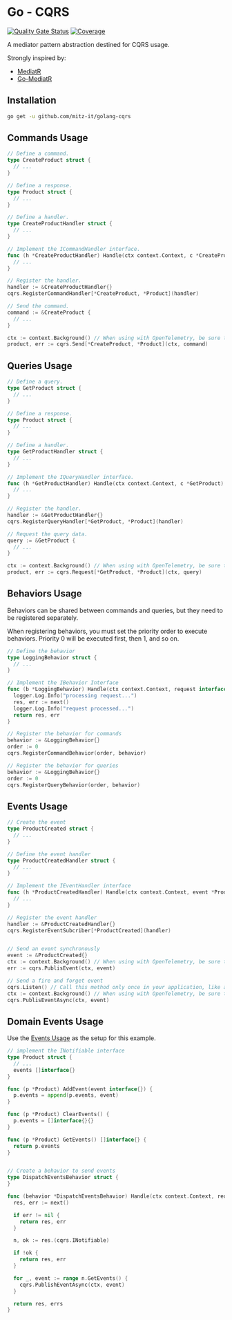 # Go - CQRS

[![Quality Gate Status](https://sonarcloud.io/api/project_badges/measure?project=mitz-it_golang-cqrs&metric=alert_status)](https://sonarcloud.io/summary/new_code?id=mitz-it_golang-cqrs) [![Coverage](https://sonarcloud.io/api/project_badges/measure?project=mitz-it_golang-cqrs&metric=coverage)](https://sonarcloud.io/summary/new_code?id=mitz-it_golang-cqrs)

A mediator pattern abstraction destined for CQRS usage.

Strongly inspired by:

- [MediatR](https://github.com/jbogard/MediatR)
- [Go-MediatR](https://github.com/mehdihadeli/Go-MediatR)

## Installation

```bash
go get -u github.com/mitz-it/golang-cqrs
```

## Commands Usage

```go
// Define a command.
type CreateProduct struct {
  // ...
}

// Define a response.
type Product struct {
  // ...
}

// Define a handler.
type CreateProductHandler struct {
  // ...
}

// Implement the ICommandHandler interface.
func (h *CreateProductHandler) Handle(ctx context.Context, c *CreateProduct) (*Product, error) {
  // ...
}

// Register the handler.
handler := &CreateProductHandler{}
cqrs.RegisterCommandHandler[*CreateProduct, *Product](handler)

// Send the command.
command := &CreateProduct {
  // ...
}

ctx := context.Background() // When using with OpenTelemetry, be sure to use the received context to propagate it.
product, err := cqrs.Send[*CreateProduct, *Product](ctx, command)
```

## Queries Usage

```go
// Define a query.
type GetProduct struct {
  // ...
}

// Define a response.
type Product struct {
  // ...
}

// Define a handler.
type GetProductHandler struct {
  // ...
}

// Implement the IQueryHandler interface.
func (h *GetProductHandler) Handle(ctx context.Context, c *GetProduct) (*Product, error) {
  // ...
}

// Register the handler.
handler := &GetProductHandler{}
cqrs.RegisterQueryHandler[*GetProduct, *Product](handler)

// Request the query data.
query := &GetProduct {
  // ...
}

ctx := context.Background() // When using with OpenTelemetry, be sure to use the received context to propagate it.
product, err := cqrs.Request[*GetProduct, *Product](ctx, query)
```

## Behaviors Usage

Behaviors can be shared between commands and queries, but they need to be registered separately.

When registering behaviors, you must set the priority order to execute behaviors.
Priority 0 will be executed first, then 1, and so on.

```go
// Define the behavior
type LoggingBehavior struct {
  // ...
}

// Implement the IBehavior Interface
func (b *LoggingBehavior) Handle(ctx context.Context, request interface{}, next cqrs.NextFunc) (interface{}, error) {
  logger.Log.Info("processing request...")
  res, err := next()
  logger.Log.Info("request processed...")
  return res, err
}

// Register the behavior for commands
behavior := &LoggingBehavior{}
order := 0
cqrs.RegisterCommandBehavior(order, behavior)

// Register the behavior for queries
behavior := &LoggingBehavior{}
order := 0
cqrs.RegisterQueryBehavior(order, behavior)
```

## Events Usage

```go
// Create the event
type ProductCreated struct {
  // ...
}

// Define the event handler
type ProductCreatedHandler struct {
  // ...
}

// Implement the IEventHandler interface
func (h *ProductCreatedHandler) Handle(ctx context.Context, event *ProductCreated) error {
  // ...
}

// Register the event handler
handler := &ProductCreatedHandler{}
cqrs.RegisterEventSubcriber[*ProductCreated](handler)


// Send an event synchronously
event := &ProductCreated{}
ctx := context.Background() // When using with OpenTelemetry, be sure to use the received context to propagate it.
err := cqrs.PublisEvent(ctx, event)

// Send a fire and forget event
cqrs.Listen() // Call this method only once in your application, like at main.go
ctx := context.Background() // When using with OpenTelemetry, be sure to use the received context to propagate it.
cqrs.PublisEventAsync(ctx, event)
```

## Domain Events Usage

Use the [Events Usage](#events-usage) as the setup for this example.

```go
// implement the INotifiable interface
type Product struct {
  // ...
  events []interface{}
}

func (p *Product) AddEvent(event interface{}) {
  p.events = append(p.events, event)
}

func (p *Product) ClearEvents() {
  p.events = []interface{}{}
}

func (p *Product) GetEvents() []interface{} {
  return p.events
}


// Create a behavior to send events
type DispatchEventsBehavior struct {
}

func (behavior *DispatchEventsBehavior) Handle(ctx context.Context, request interface{}, next cqrs.NextFunc) (interface{}, error) {
  res, err := next()

  if err != nil {
    return res, err
  }

  n, ok := res.(cqrs.INotifiable)

  if !ok {
    return res, err
  }

  for _, event := range n.GetEvents() {
    cqrs.PublishEventAsync(ctx, event)
  }

  return res, errs
}
```